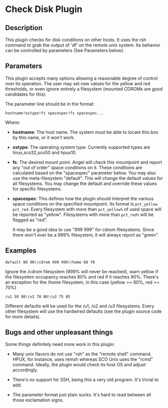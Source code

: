 # Check Disk Plugin

## Description

This plugin checks for disk conditions on other hosts. It uses the rsh command
to grab the output of 'df' on the remote unix system. Its behavior can be
controlled by parameters (See Parameters below).

## Parameters

This plugin accepts many options allowing a reasonable degree of control over
its operation. The user may set new values for the yellow and red thresholds,
or even ignore entirely a filesystem (mounted CDROMs are good candidates for
this).

The parameter line should be in the format:

```
hostname!ostype!fs spacespec!fs spacespec...
```

Where:

* **hostname**: The host name. The system must be able to locate this box by
  this name, or it  won't work.

* **ostype**: The operating system type. Currently supported types are
  linux,sco32,sco50 and hpux10.

* **fs**: The desired mount point. Angel will check this mountpoint and report
  any "out of order" space conditions on it. These conditions are calculated
  based on the "spacespec" parameter below.  You may also use the
  meta-filesystem "default". This will change the default values for all
  filesystems. You may change the default and override these values for
  specific filesystems.

* **spacespec**: This defines how the plugin should interpret the various space
  conditions on the specified mountpoint. Its format is `pct_yellow pct_red`.
  Every filesystem with more than `pct_yellow%` of used space will be reported
  as "yellow". Filesystems with more than `pct_red%` will be flagged as "red".

  It may be a good idea to use "999 999" for cdrom filesystems. Since there
  won't ever be a 999% filesystem, it will always report as "green".

## Examples

```
default 80 90!/cdrom 999 999!/home 60 70
```

Ignore the /cdrom filesystem (999% will never be reached), warn yellow if the
filesystem occupancy reaches 80% and red if it reaches 90%. There's an
exception for the /home filesystem, in this case (yellow >= 60%, red >= 70%)

```
/u1 50 90!/u2 70 80!/u3 75 85
```

Different defaults will be used for the /u1, /u2 and /u3 filesystems. Every
other filesystem will use the hardwired defaults (see the plugin source code
for more details).

## Bugs and other unpleasant things

Some things definitely need more work in this plugin:

* Many unix flavors do not use "rsh" as the "remote shell" command. HPUX, for
  instance, uses remsh whereas SCO Unix uses the "rcmd" command. Ideally, the
  plugin would check its host OS and adjust accordingly.

* There's no support for SSH, being this a very old program. It's trivial to add.

* The parameter format just plain sucks. It's hard to read between all those
  exclamation signs.
